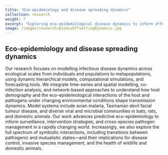 ```yaml
---
title: "Eco-epidemiology and disease spreading dynamics"
collection: research
weight: 7
excerpt: "Exploring eco-epidemiological disease dynamics to inform effective management and control strategies."
image: /images/research/BiodivOffsettingDynamics.jpg
---
```


## Eco-epidemiology and disease spreading dynamics

Our research focuses on modelling infectious disease dynamics across ecological scales from individuals and populations to metapopulations, using dynamic hierarchical models, computational simulations, and forecasting tools. We integrate time-series and spatial modelling, co-infection analysis, and network-based approaches to understand how host demography and the eco-epidemiological interactions of the host and pathogens under changing environmental conditions shape transmission dynamics. Model systems include avian malaria, Tasmanian devil facial tumour disease, and diverse viral and microbial communities in bats, rats, and domestic animals. Our work advances predictive eco-epidemiology to inform surveillance, intervention strategies, and cross-species pathogen management in a rapidly changing world.  Increasingly, we also explore the full spectrum of symbiotic interactions, including transitions between pathogenic and mutualistic states—and their implications for disease control, invasive species management, and the health of wildlife and domestic animals.
